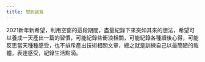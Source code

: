 ```yaml
---
title: 想到就寫
---
```

2021新年新希望，利用空窗的這段期間，盡量紀錄下來突如其來的想法，希望可以養成一天產出一篇的習慣，可能紀錄些衝浪相關，可能紀錄各種讀後心得，可能反思當天種種感受，也不排斥產出技術相關文章，總之就是訓練自己以最簡陋的載體，表達感受，紀錄生活點滴。
